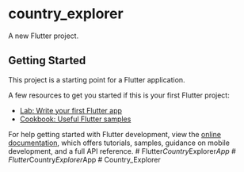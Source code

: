 # country_explorer

A new Flutter project.

## Getting Started

This project is a starting point for a Flutter application.

A few resources to get you started if this is your first Flutter project:

- [Lab: Write your first Flutter app](https://docs.flutter.dev/get-started/codelab)
- [Cookbook: Useful Flutter samples](https://docs.flutter.dev/cookbook)

For help getting started with Flutter development, view the
[online documentation](https://docs.flutter.dev/), which offers tutorials,
samples, guidance on mobile development, and a full API reference.
#   F l u t t e r _ C o u n t r y _ E x p l o r e r _ A p p  
 #   F l u t t e r _ C o u n t r y _ E x p l o r e r _ A p p  
 #   C o u n t r y _ E x p l o r e r  
 